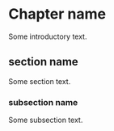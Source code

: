 Chapter name
============

Some introductory text.

section name
------------

Some section text.

### subsection name

Some subsection text.

